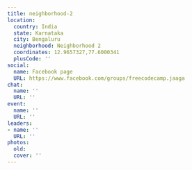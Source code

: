 ```yaml
---
title: neighborhood-2
location:
  country: India
  state: Karnataka
  city: Bengaluru
  neighborhood: Neighborhood 2
  coordinates: 12.9657327,77.6000341
  plusCode: ''
social:
  name: Facebook page
  URL: https://www.facebook.com/groups/freecodecamp.jaaga
chat:
  name: ''
  URL: ''
event:
  name: ''
  URL: ''
leaders:
- name: ''
  URL: ''
photos:
  old: 
  cover: ''
---
```

